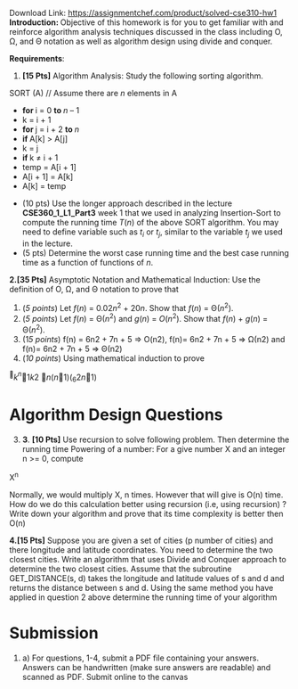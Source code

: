 Download Link: https://assignmentchef.com/product/solved-cse310-hw1
<br>
<strong>Introduction: </strong>Objective of this homework is for you to get familiar with and reinforce algorithm analysis techniques discussed in the class including O, Ω, and Θ notation as well as algorithm design using divide and conquer.

<strong>Requirements</strong>:

<ol>

 <li><strong> [15 Pts]</strong> Algorithm Analysis: Study the following sorting algorithm.</li>

</ol>

SORT (A)     // Assume there are <em>n</em> elements in A

<ul>

 <li><strong>for </strong>i = 0 <strong>to </strong><em>n</em> – 1</li>

 <li>k = i + 1</li>

 <li><strong>for </strong>j = i + 2 <strong>to </strong><em>n</em></li>

 <li><strong>if </strong>A[k] &gt; A[j]</li>

 <li>k = j</li>

 <li><strong>if </strong>k ≠ i + 1</li>

 <li>temp = A[i + 1]</li>

 <li>A[i + 1] = A[k]</li>

 <li>A[k] = temp</li>

</ul>

<ul>

 <li>(10 pts) Use the longer approach described in the lecture <strong>CSE360_1_L1_Part3</strong> week 1 that we used in analyzing Insertion-Sort to compute the running time <em>T</em>(<em>n</em>) of the above SORT algorithm. You may need to define variable such as <em>t<sub>i</sub> </em>or <em>t<sub>j</sub></em>, similar to the variable <em>t<sub>j</sub></em> we used in the lecture.</li>

 <li>(5 pts) Determine the worst case running time and the best case running time as a function of functions of <em>n</em>.</li>

</ul>






















<strong>2.[35 Pts]</strong> Asymptotic Notation and Mathematical Induction: Use the definition of O, Ω, and Θ notation to prove that




<ol>

 <li>(<em>5 points</em>) Let <em>f</em>(<em>n</em>) = 0.02<em>n</em><sup>2</sup> + 20<em>n</em>. Show that <em>f</em>(<em>n</em>) = Θ(<em>n</em><sup>2</sup>).</li>

 <li>(<em>5 points</em>) Let <em>f</em>(<em>n</em>) = Θ(<em>n</em><sup>2</sup>) and <em>g</em>(<em>n</em>) = <em>O</em>(<em>n</em><sup>2</sup>). Show that <em>f</em>(<em>n</em>) + <em>g</em>(<em>n</em>) = Θ(<em>n</em><sup>2</sup>).</li>

 <li>(1<em>5 points</em>) f(n) = 6n2 + 7n + 5 =&gt; O(n2), f(n)= 6n2  + 7n + 5 =&gt; Ω(n2) and f(n)= 6n2  + 7n + 5   =&gt; Θ(n2)</li>

 <li>(<em>10 points</em>) Using mathematical induction to prove</li>

</ol>

<sup></sup><em>k</em><em><sup>n</sup></em>1<em>k</em>2 <em>n</em>(<em>n</em>1)(<sub>6</sub>2<em>n</em>1)




<h1>Algorithm Design Questions</h1>

<ol start="3">

 <li><strong>3</strong>. <strong>[10 Pts]</strong> Use recursion to solve following problem. Then determine the running time Powering of a number: For a give number X and an integer n &gt;= 0, compute</li>

</ol>

X<sup>n</sup>

Normally, we would multiply X, n times. However that will give is O(n)  time. How do we do this calculation better using recursion (i.e, using recursion) ? Write down your algorithm and prove that its time complexity is better then O(n)




<strong>4.[15 Pts]</strong> Suppose you are given a set of cities (p number of cities) and there longitude and latitude coordinates. You need to determine the two closest cities. Write an algorithm that uses Divide and Conquer approach to determine the two closest cities. Assume that the subroutine GET_DISTANCE(s, d)  takes the longitude and latitude values of s and d and returns the distance between s and d. Using the same method you have applied in question 2 above determine the running time of your algorithm

<strong> </strong>

<h1>Submission</h1>

<ol>

 <li>a) For questions, 1-4, submit a PDF file containing your answers. Answers can be handwritten (make sure answers are readable) and scanned as PDF. Submit online to the canvas</li>

</ol>


